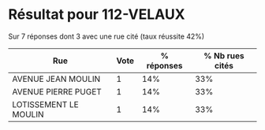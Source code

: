 # Résultat pour 112-VELAUX

Sur 7 réponses dont 3 avec une rue cité (taux réussite 42%)

| Rue | Vote | % réponses | % Nb rues cités|
|-----|------|------------|----------------|
| AVENUE JEAN MOULIN | 1 | 14% | 33%|
| AVENUE PIERRE PUGET | 1 | 14% | 33%|
| LOTISSEMENT LE MOULIN | 1 | 14% | 33%|
